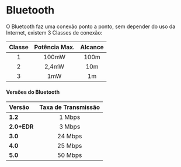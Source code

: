 # Bluetooth

O Bluetooth faz uma conexão ponto a ponto, sem depender do uso da Internet, existem 3 Classes de conexão:



| Classe | Potência Max. | Alcance |
| :----: | :-----------: | :-----: |
|   1    |     100mW     |  100m   |
|   2    |     2,4mW     |   10m   |
|   3    |      1mW      |   1m    |

#### Versões do Bluetooth

| Versão      | Taxa de Transmissão |
| :---------- | :-----------------: |
| **1.2**     |       1 Mbps        |
| **2.0+EDR** |       3 Mbps        |
| **3.0**     |       24 Mbps       |
| **4.0**     |       25 Mbps       |
| **5.0**     |       50 Mbps       |

